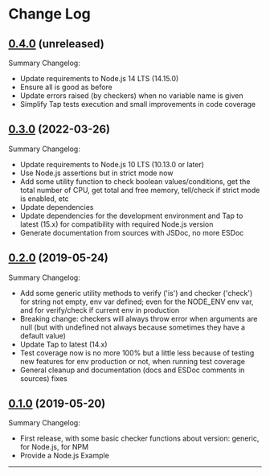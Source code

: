 # Change Log

## [0.4.0](https://github.com/smartiniOnGitHub/check-runtime-env.js/releases/tag/0.4.0) (unreleased)
Summary Changelog:
- Update requirements to Node.js 14 LTS (14.15.0)
- Ensure all is good as before
- Update errors raised (by checkers) when no variable name is given
- Simplify Tap tests execution and small improvements in code coverage

## [0.3.0](https://github.com/smartiniOnGitHub/check-runtime-env.js/releases/tag/0.3.0) (2022-03-26)
Summary Changelog:
- Update requirements to Node.js 10 LTS (10.13.0 or later)
- Use Node.js assertions but in strict mode now
- Add some utility function to check boolean values/conditions, 
  get the total number of CPU, get total and free memory, 
  tell/check if strict mode is enabled, etc
- Update dependencies
- Update dependencies for the development environment and 
  Tap to latest (15.x) for compatibility with required Node.js version
- Generate documentation from sources with JSDoc, no more ESDoc

## [0.2.0](https://github.com/smartiniOnGitHub/check-runtime-env.js/releases/tag/0.2.0) (2019-05-24)
Summary Changelog:
- Add some generic utility methods to verify ('is') and checker ('check') 
  for string not empty, env var defined; even for the NODE_ENV env var, 
  and for verify/check if current env in production
- Breaking change: checkers will always throw error when arguments are null 
  (but with undefined not always because sometimes they have a default value)
- Update Tap to latest (14.x)
- Test coverage now is no more 100% but a little less because of testing 
  new features for env production or not, when running test coverage
- General cleanup and documentation (docs and ESDoc comments in sources) fixes

## [0.1.0](https://github.com/smartiniOnGitHub/check-runtime-env.js/releases/tag/0.1.0) (2019-05-20)
Summary Changelog:
- First release, with some basic checker functions about version:
  generic, for Node.js, for NPM
- Provide a Node.js Example

----
